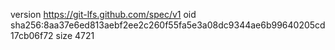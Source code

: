 version https://git-lfs.github.com/spec/v1
oid sha256:8aa37e6ed813aebf2ee2c260f55fa5e3a08dc9344ae6b99640205cd17cb06f72
size 4721

